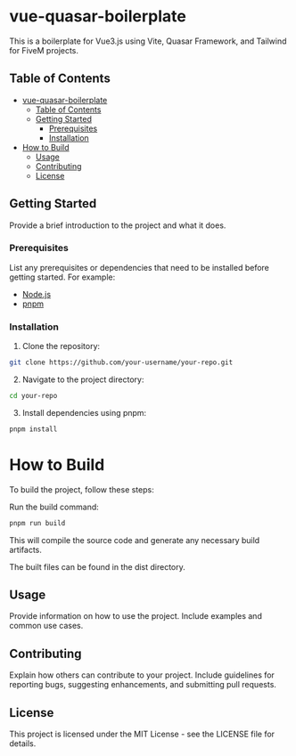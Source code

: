 # vue-quasar-boilerplate

This is a boilerplate for Vue3.js using Vite, Quasar Framework, and Tailwind for FiveM projects.

## Table of Contents

- [vue-quasar-boilerplate](#vue-quasar-boilerplate)
  - [Table of Contents](#table-of-contents)
  - [Getting Started](#getting-started)
    - [Prerequisites](#prerequisites)
    - [Installation](#installation)
- [How to Build](#how-to-build)
  - [Usage](#usage)
  - [Contributing](#contributing)
  - [License](#license)

## Getting Started

Provide a brief introduction to the project and what it does.

### Prerequisites

List any prerequisites or dependencies that need to be installed before getting started. For example:

- [Node.js](https://nodejs.org/)
- [pnpm](https://pnpm.js.org/)

### Installation

1. Clone the repository:

```bash
git clone https://github.com/your-username/your-repo.git
```

2. Navigate to the project directory:

```bash
cd your-repo
```

3. Install dependencies using pnpm:

```bash
pnpm install
```

# How to Build
To build the project, follow these steps:

Run the build command:

```bash
pnpm run build
```
This will compile the source code and generate any necessary build artifacts.

The built files can be found in the dist directory.

## Usage
Provide information on how to use the project. Include examples and common use cases.

## Contributing
Explain how others can contribute to your project. Include guidelines for reporting bugs, suggesting enhancements, and submitting pull requests.

## License
This project is licensed under the MIT License - see the LICENSE file for details.